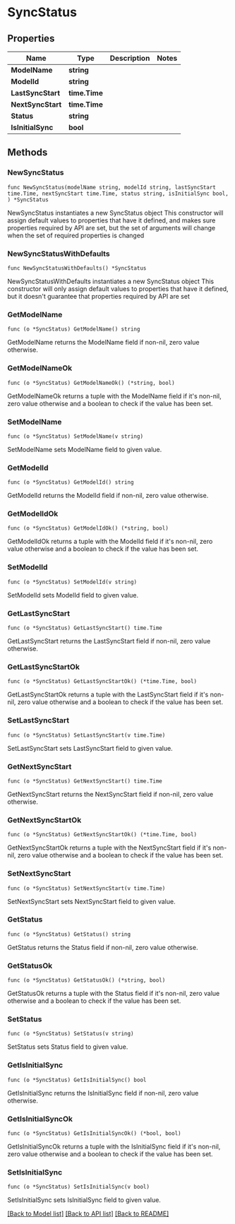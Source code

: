 # SyncStatus

## Properties

Name | Type | Description | Notes
------------ | ------------- | ------------- | -------------
**ModelName** | **string** |  | 
**ModelId** | **string** |  | 
**LastSyncStart** | **time.Time** |  | 
**NextSyncStart** | **time.Time** |  | 
**Status** | **string** |  | 
**IsInitialSync** | **bool** |  | 

## Methods

### NewSyncStatus

`func NewSyncStatus(modelName string, modelId string, lastSyncStart time.Time, nextSyncStart time.Time, status string, isInitialSync bool, ) *SyncStatus`

NewSyncStatus instantiates a new SyncStatus object
This constructor will assign default values to properties that have it defined,
and makes sure properties required by API are set, but the set of arguments
will change when the set of required properties is changed

### NewSyncStatusWithDefaults

`func NewSyncStatusWithDefaults() *SyncStatus`

NewSyncStatusWithDefaults instantiates a new SyncStatus object
This constructor will only assign default values to properties that have it defined,
but it doesn't guarantee that properties required by API are set

### GetModelName

`func (o *SyncStatus) GetModelName() string`

GetModelName returns the ModelName field if non-nil, zero value otherwise.

### GetModelNameOk

`func (o *SyncStatus) GetModelNameOk() (*string, bool)`

GetModelNameOk returns a tuple with the ModelName field if it's non-nil, zero value otherwise
and a boolean to check if the value has been set.

### SetModelName

`func (o *SyncStatus) SetModelName(v string)`

SetModelName sets ModelName field to given value.


### GetModelId

`func (o *SyncStatus) GetModelId() string`

GetModelId returns the ModelId field if non-nil, zero value otherwise.

### GetModelIdOk

`func (o *SyncStatus) GetModelIdOk() (*string, bool)`

GetModelIdOk returns a tuple with the ModelId field if it's non-nil, zero value otherwise
and a boolean to check if the value has been set.

### SetModelId

`func (o *SyncStatus) SetModelId(v string)`

SetModelId sets ModelId field to given value.


### GetLastSyncStart

`func (o *SyncStatus) GetLastSyncStart() time.Time`

GetLastSyncStart returns the LastSyncStart field if non-nil, zero value otherwise.

### GetLastSyncStartOk

`func (o *SyncStatus) GetLastSyncStartOk() (*time.Time, bool)`

GetLastSyncStartOk returns a tuple with the LastSyncStart field if it's non-nil, zero value otherwise
and a boolean to check if the value has been set.

### SetLastSyncStart

`func (o *SyncStatus) SetLastSyncStart(v time.Time)`

SetLastSyncStart sets LastSyncStart field to given value.


### GetNextSyncStart

`func (o *SyncStatus) GetNextSyncStart() time.Time`

GetNextSyncStart returns the NextSyncStart field if non-nil, zero value otherwise.

### GetNextSyncStartOk

`func (o *SyncStatus) GetNextSyncStartOk() (*time.Time, bool)`

GetNextSyncStartOk returns a tuple with the NextSyncStart field if it's non-nil, zero value otherwise
and a boolean to check if the value has been set.

### SetNextSyncStart

`func (o *SyncStatus) SetNextSyncStart(v time.Time)`

SetNextSyncStart sets NextSyncStart field to given value.


### GetStatus

`func (o *SyncStatus) GetStatus() string`

GetStatus returns the Status field if non-nil, zero value otherwise.

### GetStatusOk

`func (o *SyncStatus) GetStatusOk() (*string, bool)`

GetStatusOk returns a tuple with the Status field if it's non-nil, zero value otherwise
and a boolean to check if the value has been set.

### SetStatus

`func (o *SyncStatus) SetStatus(v string)`

SetStatus sets Status field to given value.


### GetIsInitialSync

`func (o *SyncStatus) GetIsInitialSync() bool`

GetIsInitialSync returns the IsInitialSync field if non-nil, zero value otherwise.

### GetIsInitialSyncOk

`func (o *SyncStatus) GetIsInitialSyncOk() (*bool, bool)`

GetIsInitialSyncOk returns a tuple with the IsInitialSync field if it's non-nil, zero value otherwise
and a boolean to check if the value has been set.

### SetIsInitialSync

`func (o *SyncStatus) SetIsInitialSync(v bool)`

SetIsInitialSync sets IsInitialSync field to given value.



[[Back to Model list]](../README.md#documentation-for-models) [[Back to API list]](../README.md#documentation-for-api-endpoints) [[Back to README]](../README.md)


